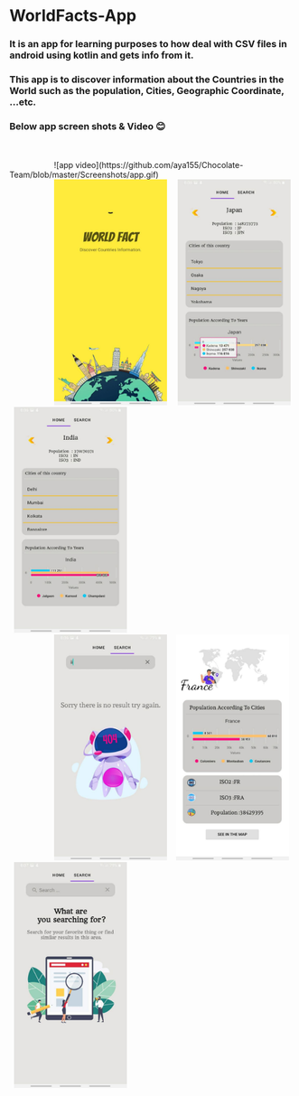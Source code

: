 # WorldFacts-App

### It is an app for learning purposes to how deal with CSV files in android using kotlin and gets info from it.
### This app is to discover information about the Countries in the World such as the population, Cities, Geographic Coordinate, ...etc.

### Below app screen shots & Video 😊
<br/>
<br/>
&nbsp; &nbsp; &nbsp; &nbsp; &nbsp; &nbsp; &nbsp; &nbsp; &nbsp; &nbsp; ![app video](https://github.com/aya155/Chocolate-Team/blob/master/Screenshots/app.gif)  
<br/>
&nbsp; &nbsp; &nbsp; &nbsp; &nbsp; &nbsp; &nbsp; &nbsp; &nbsp; &nbsp; <img src="https://github.com/aya155/Chocolate-Team/blob/Develope/Screenshots/pic1.jpg" width="200" height="400" /> &nbsp; &nbsp; <img src="https://github.com/aya155/Chocolate-Team/blob/Develope/Screenshots/pic2.jpg" width="200" height="400" />&nbsp; &nbsp; <img src="https://github.com/aya155/Chocolate-Team/blob/Develope/Screenshots/pic3.jpg" width="200" height="400" /> <br/>
&nbsp; &nbsp; &nbsp; &nbsp; &nbsp; &nbsp; &nbsp; &nbsp; &nbsp; &nbsp; <img src="https://github.com/aya155/Chocolate-Team/blob/Develope/Screenshots/pic4.jpg" width="200" height="400" />&nbsp; &nbsp; <img src="https://github.com/aya155/Chocolate-Team/blob/Develope/Screenshots/pic5.jpg" width="200" height="400" />&nbsp; &nbsp; <img src="https://github.com/aya155/Chocolate-Team/blob/Develope/Screenshots/pic6.jpg" width="200" height="400" />

